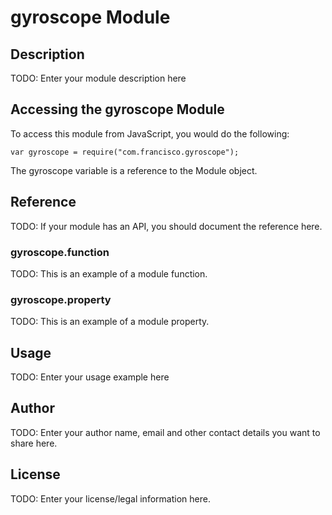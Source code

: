 # gyroscope Module

## Description

TODO: Enter your module description here

## Accessing the gyroscope Module

To access this module from JavaScript, you would do the following:

    var gyroscope = require("com.francisco.gyroscope");

The gyroscope variable is a reference to the Module object.

## Reference

TODO: If your module has an API, you should document
the reference here.

### gyroscope.function

TODO: This is an example of a module function.

### gyroscope.property

TODO: This is an example of a module property.

## Usage

TODO: Enter your usage example here

## Author

TODO: Enter your author name, email and other contact
details you want to share here.

## License

TODO: Enter your license/legal information here.
